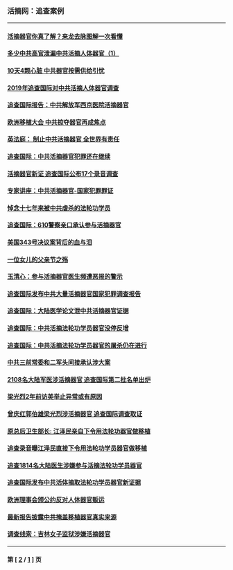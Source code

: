 ### 活摘网：追查案例
---
#### [活摘器官你真了解？来龙去脉图解一次看懂](../../pages/nf5880/n13013820.md?06080430) 
#### [多少中共高官泄漏中共活摘人体器官（1）](../../pages/nf5880/n12671234.md?06080430) 
#### [10天4颗心脏 中共器官按需供给引忧](../../pages/nf5880/n12326366.md?06080430) 
#### [2019年追查国际对中共活摘人体器官调查](../../pages/nf5880/n11917733.md?06080430) 
#### [追查国际报告：中共解放军西京医院活摘器官](../../pages/nf5880/n11838359.md?06080430) 
#### [欧洲移植大会 中共掠夺器官再成焦点](../../pages/nf5880/n11538883.md?06080430) 
#### [英法庭： 制止中共活摘器官 全世界有责任](../../pages/nf5880/n11330691.md?06080430) 
#### [追查国际：中共活摘器官犯罪还在继续](../../pages/nf5880/n11218301.md?06080430) 
#### [活摘器官新证 追查国际公布17个录音调查](../../pages/nf5880/n10897744.md?06080430) 
#### [专家讲座：中共活摘器官-国家犯罪罪证](../../pages/nf5880/n8828153.md?06080430) 
#### [悼念十七年来被中共虐杀的法轮功学员](../../pages/nf5880/n8124823.md?06080430) 
#### [追查国际：610警察亲口承认参与活摘器官](../../pages/nf5880/n8109067.md?06080430) 
#### [美国343号决议案背后的血与泪](../../pages/nf5880/n8020684.md?06080430) 
#### [一位女儿的父亲节之殇](../../pages/nf5880/n8014122.md?06080430) 
#### [玉清心：参与活摘器官医生频遭恶报的警示](../../pages/nf5880/n4637546.md?06080430) 
#### [追查国际发布中共大量活摘器官国家犯罪调查报告](../../pages/nf5880/n4613428.md?06080430) 
#### [追查国际：大陆医学论文泄中共活摘器官证据](../../pages/nf5880/n4608794.md?06080430) 
#### [追查国际：中共活摘法轮功学员器官没停反增](../../pages/nf5880/n4584075.md?06080430) 
#### [追查国际：中共活摘法轮功学员器官的屠杀仍在进行](../../pages/nf5880/n4299154.md?06080430) 
#### [中共三前常委和二军头间接承认涉大案](../../pages/nf5880/n4286244.md?06080430) 
#### [2108名大陆军医涉活摘器官 追查国际第二批名单出炉](../../pages/nf5880/n4284769.md?06080430) 
#### [梁光烈2年前访美举止异常或有原因](../../pages/nf5880/n4279686.md?06080430) 
#### [曾庆红郭伯雄梁光烈涉活摘器官 追查国际调查取证](../../pages/nf5880/n4278462.md?06080430) 
#### [原总后卫生部长: 江泽民亲自下令用法轮功器官做移植](../../pages/nf5880/n4263864.md?06080430) 
#### [追查录音曝江泽民直接下令用法轮功学员器官做移植](../../pages/nf5880/n4261268.md?06080430) 
#### [追查1814名大陆医生涉嫌参与活摘法轮功学员器官](../../pages/nf5880/n4259055.md?06080430) 
#### [追查国际发布中共活体摘取法轮功学员器官新证据](../../pages/nf5880/n4258255.md?06080430) 
#### [欧洲理事会颁公约反对人体器官贩运](../../pages/nf5880/n4206955.md?06080430) 
#### [最新报告披露中共掩盖移植器官真实来源](../../pages/nf5880/n4140084.md?06080430) 
#### [调查线索：吉林女子监狱涉嫌活摘器官](../../pages/nf5880/n4044366.md?06080430) 

---
#### 第 [ [2](./2.md?06080430) / [1](./1.md?06080430) ] 页
